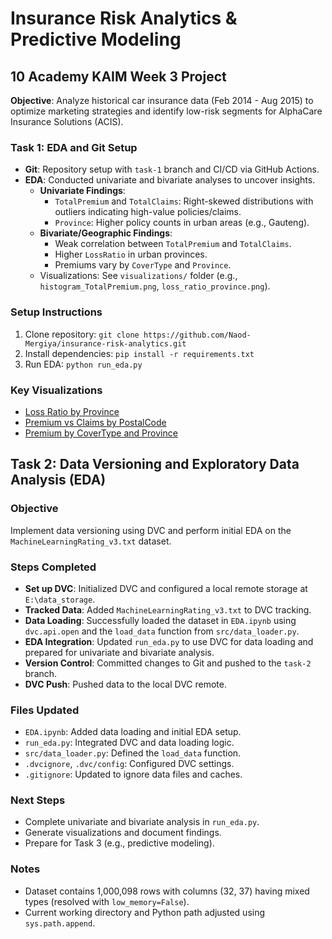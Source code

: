 # Insurance Risk Analytics & Predictive Modeling
## 10 Academy KAIM Week 3 Project

**Objective**: Analyze historical car insurance data (Feb 2014 - Aug 2015) to optimize marketing strategies and identify low-risk segments for AlphaCare Insurance Solutions (ACIS).

### Task 1: EDA and Git Setup
- **Git**: Repository setup with `task-1` branch and CI/CD via GitHub Actions.
- **EDA**: Conducted univariate and bivariate analyses to uncover insights.
  - **Univariate Findings**:
    - `TotalPremium` and `TotalClaims`: Right-skewed distributions with outliers indicating high-value policies/claims.
    - `Province`: Higher policy counts in urban areas (e.g., Gauteng).
  - **Bivariate/Geographic Findings**:
    - Weak correlation between `TotalPremium` and `TotalClaims`.
    - Higher `LossRatio` in urban provinces.
    - Premiums vary by `CoverType` and `Province`.
  - Visualizations: See `visualizations/` folder (e.g., `histogram_TotalPremium.png`, `loss_ratio_province.png`).

### Setup Instructions
1. Clone repository: `git clone https://github.com/Naod-Mergiya/insurance-risk-analytics.git`
2. Install dependencies: `pip install -r requirements.txt`
3. Run EDA: `python run_eda.py`

### Key Visualizations
- [Loss Ratio by Province](visualizations/loss_ratio_province.png)
- [Premium vs Claims by PostalCode](visualizations/scatter_premium_claims_postalcode.png)
- [Premium by CoverType and Province](visualizations/premium_province_covertype.png)

## Task 2: Data Versioning and Exploratory Data Analysis (EDA)

### Objective
Implement data versioning using DVC and perform initial EDA on the `MachineLearningRating_v3.txt` dataset.

### Steps Completed
- **Set up DVC**: Initialized DVC and configured a local remote storage at `E:\data_storage`.
- **Tracked Data**: Added `MachineLearningRating_v3.txt` to DVC tracking.
- **Data Loading**: Successfully loaded the dataset in `EDA.ipynb` using `dvc.api.open` and the `load_data` function from `src/data_loader.py`.
- **EDA Integration**: Updated `run_eda.py` to use DVC for data loading and prepared for univariate and bivariate analysis.
- **Version Control**: Committed changes to Git and pushed to the `task-2` branch.
- **DVC Push**: Pushed data to the local DVC remote.

### Files Updated
- `EDA.ipynb`: Added data loading and initial EDA setup.
- `run_eda.py`: Integrated DVC and data loading logic.
- `src/data_loader.py`: Defined the `load_data` function.
- `.dvcignore`, `.dvc/config`: Configured DVC settings.
- `.gitignore`: Updated to ignore data files and caches.

### Next Steps
- Complete univariate and bivariate analysis in `run_eda.py`.
- Generate visualizations and document findings.
- Prepare for Task 3 (e.g., predictive modeling).

### Notes
- Dataset contains 1,000,098 rows with columns (32, 37) having mixed types (resolved with `low_memory=False`).
- Current working directory and Python path adjusted using `sys.path.append`.